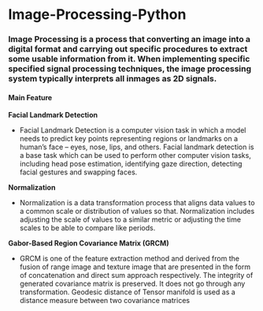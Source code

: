# Image-Processing-Python
### Image Processing is a process that converting an image into a digital format and carrying out specific procedures to extract some usable information from  it. When implementing specific specified signal processing techniques, the image processing system typically interprets all inmages as 2D signals.

#### Main Feature
**Facial Landmark Detection**
  - Facial Landmark Detection is a computer vision task in which a model needs to predict key points representing regions or landmarks on a human’s face – eyes, nose, lips, and others. Facial landmark detection is a base task which can be used to perform other computer vision tasks, including head pose estimation, identifying gaze direction, detecting facial gestures and swapping faces.

**Normalization**
  - Normalization is a data transformation process that aligns data values to a common scale or distribution of values so that. Normalization includes adjusting the scale of values to a similar metric or adjusting the time scales to be able to compare like periods.

**Gabor-Based Region Covariance Matrix (GRCM)**
  - GRCM is one of the feature extraction method and derived from the fusion of range image and texture image that are presented in the form of concatenation and direct sum approach respectively. The integrity of generated covariance matrix is preserved. It does not go through any transformation. Geodesic distance of Tensor manifold is used as a distance measure between two covariance matrices
